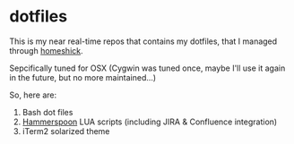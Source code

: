 # dotfiles
This is my near real-time repos that contains my dotfiles, that I managed through [homeshick](https://github.com/andsens/homeshick).

Sepcifically tuned for OSX (Cygwin was tuned once, maybe I'll use it again in the future, but no more maintained...)

So, here are:

1. Bash dot files
1. [Hammerspoon](http://www.hammerspoon.org/) LUA scripts (including JIRA & Confluence integration)
2. iTerm2 solarized theme

